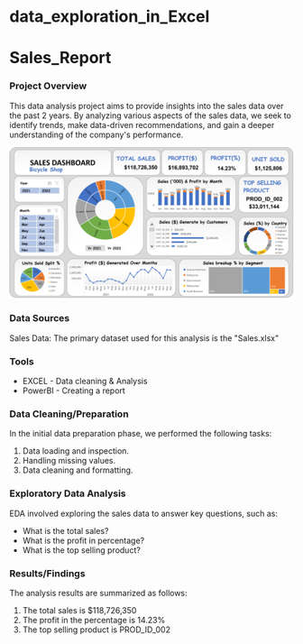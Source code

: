 # data_exploration_in_Excel
# Sales_Report

### Project Overview

This data analysis project aims to provide insights into the sales data over the past 2 years. By analyzing various aspects of the sales data, we seek to identify trends, make data-driven recommendations, and gain a deeper understanding of the company's performance.

![Dashboard](https://github.com/saifhashim17/data_exploration_in_Excel/blob/main/345660388-fd5d2ca0-da07-4e57-8546-f7d66707744e.png)


### Data Sources

Sales Data: The primary dataset used for this analysis is the "Sales.xlsx" 

### Tools

- EXCEL - Data cleaning & Analysis
- PowerBI - Creating a report

### Data Cleaning/Preparation

In the initial data preparation phase, we performed the following tasks:
1. Data loading and inspection.
2. Handling missing values.
3. Data cleaning and formatting.

### Exploratory Data Analysis

EDA involved exploring the sales data to answer key questions, such as:
- What is the total sales?
- What is the profit in percentage?
- What is the top selling product?

### Results/Findings

The analysis results are summarized as follows:
1. The total sales is $118,726,350
2. The profit in the percentage is 14.23%
3. The top selling product is PROD_ID_002



